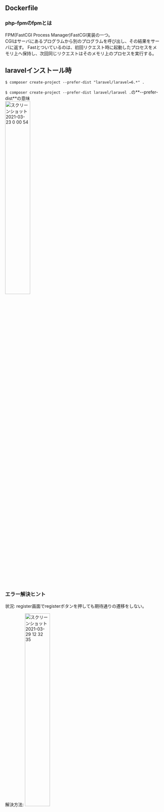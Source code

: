 ## Dockerfile

### php-fpmのfpmとは
FPM(FastCGI Process Manager)FastCGI実装の一つ。  
CGIはサーバにあるプログラムから別のプログラムを呼び出し、その結果をサーバに返す。
Fastとついているのは、初回リクエスト時に起動したプロセスをメモリ上へ保持し、次回同じリクエストはそのメモリ上のプロセスを実行する。



## laravelインストール時
```
$ composer create-project --prefer-dist "laravel/laravel=6.*" .
```

```$ composer create-project --prefer-dist laravel/laravel .```の**--prefer-dist**の意味  
<img width="40%" alt="スクリーンショット 2021-03-23 0 00 54" src="https://user-images.githubusercontent.com/57553474/112010957-209f3b80-8b6b-11eb-9357-bdd4cabfe2e9.png">

### エラー解決ヒント
状況: register画面でregisterボタンを押しても期待通りの遷移をしない。

解決方法: 
<img width="40%" alt="スクリーンショット 2021-03-29 12 32 35" src="https://user-images.githubusercontent.com/57553474/112783798-1c06e580-908b-11eb-9861-418987bf644b.png">